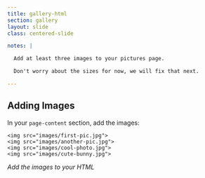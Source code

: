 ```yaml
---
title: gallery-html
section: gallery
layout: slide
class: centered-slide

notes: |

  Add at least three images to your pictures page.

  Don't worry about the sizes for now, we will fix that next.

---
```


## Adding Images

In your `page-content` section, add the images:

	<img src="images/first-pic.jpg">
    <img src="images/another-pic.jpg">
    <img src="images/cool-photo.jpg">
    <img src="images/cute-bunny.jpg">

_Add the images to your HTML_
